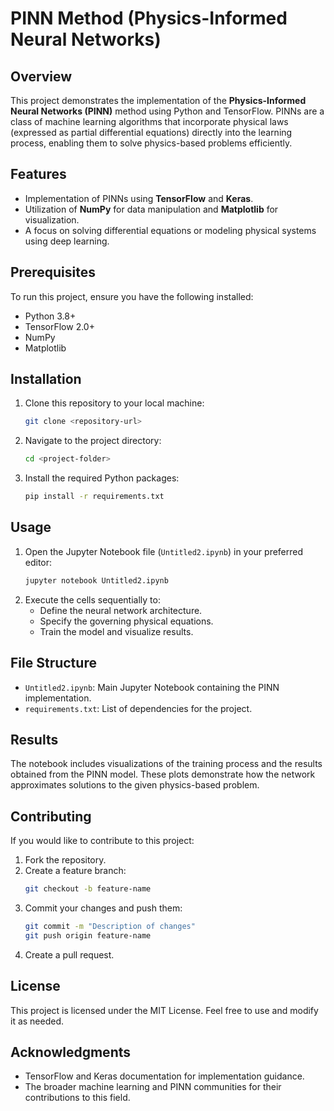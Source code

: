# PINN Method (Physics-Informed Neural Networks)

## Overview
This project demonstrates the implementation of the **Physics-Informed Neural Networks (PINN)** method using Python and TensorFlow. PINNs are a class of machine learning algorithms that incorporate physical laws (expressed as partial differential equations) directly into the learning process, enabling them to solve physics-based problems efficiently.

## Features
- Implementation of PINNs using **TensorFlow** and **Keras**.
- Utilization of **NumPy** for data manipulation and **Matplotlib** for visualization.
- A focus on solving differential equations or modeling physical systems using deep learning.

## Prerequisites
To run this project, ensure you have the following installed:
- Python 3.8+
- TensorFlow 2.0+
- NumPy
- Matplotlib

## Installation
1. Clone this repository to your local machine:
   ```bash
   git clone <repository-url>
   ```
2. Navigate to the project directory:
   ```bash
   cd <project-folder>
   ```
3. Install the required Python packages:
   ```bash
   pip install -r requirements.txt
   ```

## Usage
1. Open the Jupyter Notebook file (`Untitled2.ipynb`) in your preferred editor:
   ```bash
   jupyter notebook Untitled2.ipynb
   ```
2. Execute the cells sequentially to:
   - Define the neural network architecture.
   - Specify the governing physical equations.
   - Train the model and visualize results.

## File Structure
- `Untitled2.ipynb`: Main Jupyter Notebook containing the PINN implementation.
- `requirements.txt`: List of dependencies for the project.

## Results
The notebook includes visualizations of the training process and the results obtained from the PINN model. These plots demonstrate how the network approximates solutions to the given physics-based problem.

## Contributing
If you would like to contribute to this project:
1. Fork the repository.
2. Create a feature branch:
   ```bash
   git checkout -b feature-name
   ```
3. Commit your changes and push them:
   ```bash
   git commit -m "Description of changes"
   git push origin feature-name
   ```
4. Create a pull request.

## License
This project is licensed under the MIT License. Feel free to use and modify it as needed.

## Acknowledgments
- TensorFlow and Keras documentation for implementation guidance.
- The broader machine learning and PINN communities for their contributions to this field.

